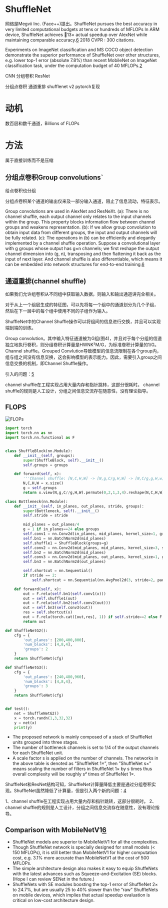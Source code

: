 

<!--
 * @version:
 * @Author:  StevenJokess https://github.com/StevenJokess
 * @Date: 2020-10-16 20:56:49
 * @LastEditors:  StevenJokess https://github.com/StevenJokess
 * @LastEditTime: 2020-12-30 20:40:02
 * @Description:
 * @TODO::
 * @Reference:https://ai.deepshare.net/detail/v_5ee648f24314f_YkqkQu1q/3?from=p_5ee641d2e8471_5z8XYfL6&type=6
-->

# ShuffleNet

网络是Megvii Inc. (Face++)提出。ShuffleNet pursues the best accuracy in very limited computational budgets at tens or hundreds of MFLOPs
In ARM device, ShuffleNet achieves 13× actual speedup over AlexNet while maintaining comparable accuracy.[6] 2018 CVPR : 300 citations.

Experiments on ImageNet classification and MS COCO object detection demonstrate the superior performance of ShuffleNet over other structures, e.g. lower top-1 error (absolute 7.8%) than recent MobileNet on ImageNet classification task, under the computation budget of 40 MFLOPs.[2]


CNN
分组卷积
ResNet

分组点卷积
通道重排
shufflenet v2
pytorch复现

# 动机

数百层和数千通道，Billions of FLOPs

# 方法

属于直接训练而不是压缩

## 分组点卷积Group convolutions`


给点卷积也分组

分组点卷积某个通道的输出仅来及一部分输入通道，阻止了信息流动，特征表示。


Group convolutions are used in AlexNet and ResNeXt.
(a): There is no channel shuffle, each output channel only relates to the input channels within the group. This property blocks information flow between channel groups and weakens representation.
(b): If we allow group convolution to obtain input data from different groups, the input and output channels will be fully related.
(c): The operations in (b) can be efficiently and elegantly implemented by a channel shuffle operation. Suppose a convolutional layer with g groups whose output has g×n channels; we first reshape the output channel dimension into (g, n), transposing and then flattening it back as the input of next layer.
And channel shuffle is also differentiable, which means it can be embedded into network structures for end-to-end training.[6]

## 通道重排(channel shuffle)

如果我们允许组卷积从不同组中获取输入数据，则输入和输出通道讲完全相关。

对于从上一个组层生成的特征图，可以先将每一个组中的通道划分为几个子组，
然后在下一层中的每个组中使用不同的子组作为输入。


ShuffleNet中的Channel Shuffle操作可以将组间的信息进行交换，并且可以实现端到端的训练。


Group convolution。其中输入特征通道被为G组(图4)，并且对于每个分组的信道独立地执行卷积，则分组卷积计算量是HWNK²M/G，为标准卷积计算量的1/G。
Channel shuffle。Grouped Convlution导致模型的信息流限制在各个group内，组与组之间没有信息交换，这会影响模型的表示能力。因此，需要引入group之间信息交换的机制，即Channel Shuffle操作。

引入的问题：[5]

channel shuffle在工程实现占用大量内存和指针跳转，这部分很耗时。
channel shuffle的规则是人工设计，分组之间信息交流存在随意性，没有理论指导。





## FLOPS

![FLOPs](img\Shuffle_Flops.jp)

```py
import torch
import torch.nn as nn
import torch.nn.functional as F


class ShuffleBlock(nn.Module):
    def __init__(self, groups):
        super(ShuffleBlock, self).__init__()
        self.groups = groups

    def forward(self, x):
        '''Channel shuffle: [N,C,H,W] -> [N,g,C/g,H,W] -> [N,C/g,g,H,w] -> [N,C,H,W]'''
        N,C,H,W = x.size()
        g = self.groups
        return x.view(N,g,C//g,H,W).permute(0,2,1,3,4).reshape(N,C,H,W)

class Bottleneck(nn.Module):
    def __init__(self, in_planes, out_planes, stride, groups):
        super(Bottleneck, self).__init__()
        self.stride = stride

        mid_planes = out_planes/4
        g = 1 if in_planes==24 else groups
        self.conv1 = nn.Conv2d(in_planes, mid_planes, kernel_size=1, groups=g, bias=False)
        self.bn1 = nn.BatchNorm2d(mid_planes)
        self.shuffle1 = ShuffleBlock(groups=g)
        self.conv2 = nn.Conv2d(mid_planes, mid_planes, kernel_size=3, stride=stride, padding=1, groups=mid_planes, bias=False)
        self.bn2 = nn.BatchNorm2d(mid_planes)
        self.conv3 = nn.Conv2d(mid_planes, out_planes, kernel_size=1, groups=groups, bias=False)
        self.bn3 = nn.BatchNorm2d(out_planes)

        self.shortcut = nn.Sequential()
        if stride == 2:
            self.shortcut = nn.Sequential(nn.AvgPool2d(3, stride=2, padding=1))

    def forward(self, x):
        out = F.relu(self.bn1(self.conv1(x)))
        out = self.shuffle1(out)
        out = F.relu(self.bn2(self.conv2(out)))
        out = self.bn3(self.conv3(out))
        res = self.shortcut(x)
        out = F.relu(torch.cat([out,res], 1)) if self.stride==2 else F.relu(out+res)
        return out

def ShuffleNetG2():
    cfg = {
        'out_planes': [200,400,800],
        'num_blocks': [4,8,4],
        'groups': 2
    }
    return ShuffleNet(cfg)

def ShuffleNetG3():
    cfg = {
        'out_planes': [240,480,960],
        'num_blocks': [4,8,4],
        'groups': 3
    }
    return ShuffleNet(cfg)


def test():
    net = ShuffleNetG2()
    x = torch.randn(1,3,32,32)
    y = net(x)
    print(y)
```

- The proposed network is mainly composed of a stack of ShuffleNet units grouped into three stages.
- The number of bottleneck channels is set to 1/4 of the output channels for each ShuffleNet unit.
- A scale factor s is applied on the number of channels. The networks in the above table is denoted as “ShuffleNet 1×”, then ”ShuffleNet s×” means scaling the number of filters in ShuffleNet 1× by s times thus overall complexity will be roughly s² times of ShuffleNet 1×.



ShuffleNet和ResNet结构可知，ShuffleNet计算量降低主要是通过分组卷积实现。ShuffleNet虽然降低了计算量，但是引入两个新的问题：[4]

1、channel shuffle在工程实现占用大量内存和指针跳转，这部分很耗时。
2、channel shuffle的规则是人工设计，分组之间信息交流存在随意性，没有理论指导。


## Comparison with MobileNetV1[6]

- ShuffleNet models are superior to MobileNetV1 for all the complexities.
- Though ShuffleNet network is specially designed for small models (< 150 MFLOPs), it is still better than MobileNetV1 for higher computation cost, e.g. 3.1% more accurate than MobileNetV1 at the cost of 500 MFLOPs.
- The simple architecture design also makes it easy to equip ShuffeNets with the latest advances such as Squeeze-and-Excitation (SE) blocks. (Hope I can review SENet in the future.)
- ShuffleNets with SE modules boosting the top-1 error of ShuffleNet 2× to 24.7%, but are usually 25 to 40% slower than the “raw” ShuffleNets on mobile devices, which implies that actual speedup evaluation is critical on low-cost architecture design.



[1]: https://ai.deepshare.net/detail/v_5ee645312d94a_eMNJ5Jws/3?from=p_5ee641d2e8471_5z8XYfL6&type=6
[2]: https://arxiv.org/abs/1707.01083
[3]: https://github.com/kuangliu/pytorch-cifar/blob/master/models/shufflenet.py
[4]: https://zhuanlan.zhihu.com/p/45496826
[5]: https://cygao.xyz/2019/07/12/lightweight/
[6]: https://towardsdatascience.com/review-shufflenet-v1-light-weight-model-image-classification-5b253dfe982f
